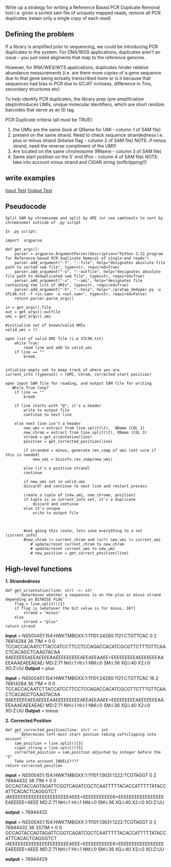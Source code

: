Write up a strategy for writing a Reference Based PCR Duplicate Removal tool
i.e. given a sorted sam file of uniquely mapped reads, remove all PCR duplicates (retain only a single copy of each read)

**Defining the problem**
--
If a library is amplified prior to sequencing, we could be introducing PCR duplicates to the system. For DNA/WGS applications, duplicates aren't an issue - you just need aligments that map to the reference genome. 

However, for RNA/WES/WTS applications, duplicates hinder relative abundance measurements (i.e. are there more copies of a gene sequence due to that gene being actually transcribed more or is it because that sequences had bias in PCR due to GC/AT richness, difference in Tms, secondary structures etc)

To help identify PCR duplicates, the library prep (pre amplifciation step)introduces UMIs, unique molecular identifiers, which are short random barcodes that serve as an ID tag. 

PCR Duplicate criteria (all must be TRUE):
1. the UMIs are the same (look at QName for UMI - column 1 of SAM file)
2. present on the same strand. Need to check sequence strandedness i.e. plus or minus strand (bitwise flag - column 2 of SAM file)
    NOTE: if minus strand, need the reverse compliment of the UMI!!
3. Are located on the same chromosome (RName - column 3 of SAM file)
4. Same start position on the 5' end (Pos - column 4 of SAM file)
    NOTE: take into account minus strand and CIGAR string (softclipping!!)

**write examples**
--
[Input Test](https://github.com/shayprat/Deduper-shayprat/blob/master/test_input.sam)
[Output Test](https://github.com/shayprat/Deduper-shayprat/blob/master/test_output.sam)


**Pseudocode**
--

```
Split SAM by chromosome and split by UMI (or use samtoools to sort by chromosome) outside of .py script

In .py script:

import  argparse

def get_args(): 
    parser = argparse.ArgumentParser(description="Python 3.12 program for Reference-based PCR duplicate Removal of single-end reads")
    parser.add_argument("-f", "--file", help="designates absolute file path to sorted sam file", type=str, required=True)
    parser.add_argument("-o", "--outfile", help="designates absolute file path to deduplicated sam file", type=str, required=True)
    parser.add_argument("-u", "--umi", help="designates file containing the list of UMIs", type=str, required=True)
    parser.add_argument("-h", "--help", help="./pratap_deduper.py -u STL96.txt -f <in.sam> -o <out.sam>", type=str, required=False)
    return parser.parse_args()

in = get_args().file 
out = get_args().outfile
umi = get_args().umi

#initialize set of known/valid UMIs
valid_umi = ()

open list of valid UMI file (i.e STL96.txt)
    while True:
        read line and add to valid_umi
    if line == "" 
        break


intialize empty set to keep track of where you are
current_info (type=set) = (UMI, Chrom, corrected start position)

open input SAM file for reading, and output SAM file for writing
   While True loop?
    if line == ""
        break

    if line starts with "@", it's a header 
        write to output file
        continue to next line

    else next line isn't a header
        new_umi = extract from line.split(\t),  QName (COL 1)
        new_chrom = extract from line.split(\t), RName (COL 3)
        strand = get_orientation(line)
        position = get_corrected_position(line)

        if stranded = minus, generate rev_comp of umi (not sure if this is needed)
            new_umi = bioinfo.rev_comp(new_umi)

        else (it's a positive strand)
        continue

        if new_umi not in valid_umi
        discard? and continue to next line and restart process

        create a tuple of [new_umi, new_chrome, position]
        if tuple is in current_info set, it's a duplicate
            discard and continue
        else it's unique
            write to output file

        
        
        #not going this route, lets save everything to a set (current_info)
        #new_chrom != current_chrom and (or?) new_umi != current_umi
           # update/reset current_chrom to new_chrom
           # update/reset current_umi to new_umi
           # new_position = get_correct_position(line)
```
    

**High-level functions**
--

**1. Strandedness**
```
def get_orientation(line: str) ->: str
    ```determines whether a sequences is on the plus or minus strand depending on BITWISE FLAG```
    flag = line.split()[1]
    if flag is [whatever the bit value is for minus, 16?]
        strand = "minus"
    else
        strand = "plus"
return strand
```

**Input** = NS500451:154:HWKTMBGXX:1:11101:24260:1121:CTGTTCAC	0	2	76814284	36	71M	*	0	0	TCCACCACAATCTTACCATCCTTCCTCCAGACCACATCGCGTTCTTTGTTCAACTCACAGCTCAAGTACAA	6AEEEEEEAEEAEEEEAAEEEEEEEEEAEEAEEAAEE<EEEEEEEEEAEEEEEEEAAEEAAAEAEEAEAE/	MD:Z:71	NH:i:1	HI:i:1	NM:i:0	SM:i:36	XQ:i:40	X2:i:0	XO:Z:UU
**Output** = plus

**Input** = NS500451:154:HWKTMBGXX:1:11101:24260:1121:CTGTTCAC	16	2	76814284	36	71M	*	0	0	TCCACCACAATCTTACCATCCTTCCTCCAGACCACATCGCGTTCTTTGTTCAACTCACAGCTCAAGTACAA	6AEEEEEEAEEAEEEEAAEEEEEEEEEAEEAEEAAEE<EEEEEEEEEAEEEEEEEAAEEAAAEAEEAEAE/	MD:Z:71	NH:i:1	HI:i:1	NM:i:0	SM:i:36	XQ:i:40	X2:i:0	XO:Z:UU
**Output** = minus
            
**2. Corrected Position**
```
def get_corrected_position(line: str) ->: int
    ```determines left-most start postion taking softclipping into account```
    sam_position = line.split()[3]
    cigar_string = line.split()[5]
    corrected_position = sam_position adjusted by integer before the "S"
    Take into account INDELS????
return corrected_position

```
**input** = NS500451:154:HWKTMBGXX:1:11101:13631:1222:TCGTAGGT	0	2	76944432	36	71M	*	0	0	GCCAGTACCAGTAGATTCGGTCAGATCGCTCAATTTTTACACCATTTTTATACCATTCACACTCAGGGTCT	/AEEEEEEEEEEEEEEEEEEEEEEAEEE<EEEEEEEEEEE6<EEEEEEEEEEEEEEEEEEAEEEEE<AEEE	MD:Z:71	NH:i:1	HI:i:1	NM:i:0	SM:i:36	XQ:i:40	X2:i:0	XO:Z:UU

**output** = 76944432

**input** = NS500451:154:HWKTMBGXX:1:11101:13631:1222:TCGTAGGT	0	2	76944432	36	3S71M	*	0	0	GCCAGTACCAGTAGATTCGGTCAGATCGCTCAATTTTTACACCATTTTTATACCATTCACACTCAGGGTCT	/AEEEEEEEEEEEEEEEEEEEEEEAEEE<EEEEEEEEEEE6<EEEEEEEEEEEEEEEEEEAEEEEE<AEEE	MD:Z:71	NH:i:1	HI:i:1	NM:i:0	SM:i:36	XQ:i:40	X2:i:0	XO:Z:UU

**output** = 76944429










